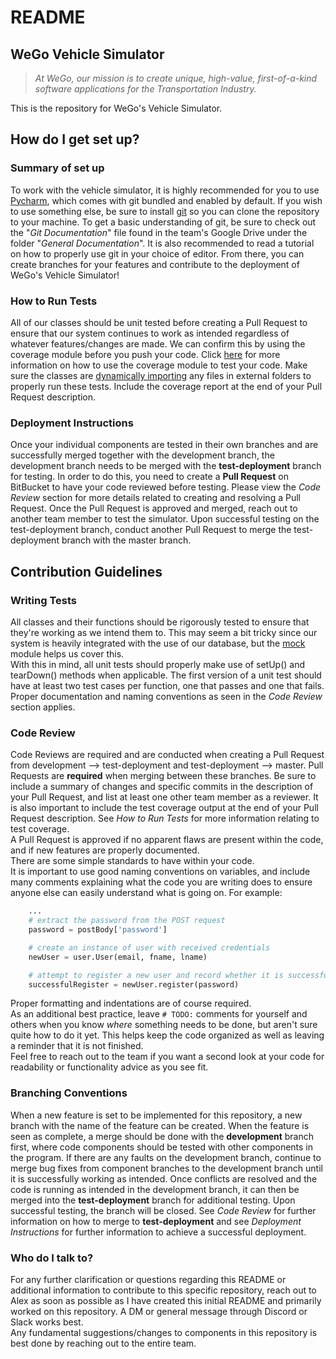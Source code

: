 # README #
## WeGo Vehicle Simulator ##
>*At WeGo, our mission is to create unique, high-value, first-of-a-kind software applications for the Transportation Industry.*

This is the repository for WeGo's Vehicle Simulator.

## How do I get set up? ##

### **Summary of set up** ###
To work with the vehicle simulator, it is highly recommended for you to use [Pycharm](https://www.jetbrains.com/pycharm/ "Pycharm Main Page"), which comes with git bundled and enabled by default. If you wish to use something else, be sure to install [git](https://git-scm.com/ "Git Main Page") so you can clone the repository to your machine. To get a basic understanding of git, be sure to check out the "*Git Documentation*" file found in the team's Google Drive under the folder "*General Documentation*". It is also recommended to read a tutorial on how to properly use git in your choice of editor. From there, you can create branches for your features and contribute to the deployment of WeGo's Vehicle Simulator!

### **How to Run Tests** ###
All of our classes should be unit tested before creating a Pull Request to ensure that our system continues to work as intended regardless of whatever features/changes are made. We can confirm this by using the coverage module before you push your code. Click [here](https://bitbucket.org/swe-spring-2021-team-21/documentation/src/master/unittestcoverageKPI.md "Coverage Documentation") for more information on how to use the coverage module to test your code. Make sure the classes are [dynamically importing](https://bitbucket.org/swe-spring-2021-team-21/documentation/src/master/dynamicImports.md "Python Dynamic Importing Documentation") any files in external folders to properly run these tests. Include the coverage report at the end of your Pull Request description.  

### **Deployment Instructions** ###
Once your individual components are tested in their own branches and are successfully merged together with the development branch, the development branch needs to be merged with the **test-deployment** branch for testing. In order to do this, you need to create a **Pull Request** on BitBucket to have your code reviewed before testing. Please view the *Code Review* section for more details related to creating and resolving a Pull Request. Once the Pull Request is approved and merged, reach out to another team member to test the simulator. Upon successful testing on the test-deployment branch, conduct another Pull Request to merge the test-deployment branch with the master branch.

## Contribution Guidelines ##

### **Writing Tests** ###
All classes and their functions should be rigorously tested to ensure that they're working as we intend them to. This may seem a bit tricky since our system is heavily integrated with the use of our database, but the [mock](https://docs.python.org/3/library/unittest.mock.html "unittest.mock — mock object library - Python Documentation") module helps us cover this.  
With this in mind, all unit tests should properly make use of setUp() and tearDown() methods when applicable. The first version of a unit test should have at least two test cases per function, one that passes and one that fails. Proper documentation and naming conventions as seen in the *Code Review* section applies.

### **Code Review** ###
Code Reviews are required and are conducted when creating a Pull Request from development --> test-deployment and test-deployment --> master. Pull Requests are **required** when merging between these branches. Be sure to include a summary of changes and specific commits in the description of your Pull Request, and list at least one other team member as a reviewer. It is also important to include the test coverage output at the end of your Pull Request description. See *How to Run Tests* for more information relating to test coverage.  
A Pull Request is approved if no apparent flaws are present within the code, and if new features are properly documented.  
There are some simple standards to have within your code.  
It is important to use good naming conventions on variables, and include many comments explaining what the code you are writing does to ensure anyone else can easily understand what is going on.
For example:
```python
    ...
    # extract the password from the POST request
    password = postBody['password']

    # create an instance of user with received credentials
    newUser = user.User(email, fname, lname)

    # attempt to register a new user and record whether it is successful
    successfulRegister = newUser.register(password)
```
Proper formatting and indentations are of course required.  
As an additional best practice, leave `# TODO:` comments for yourself and others when you know *where* something needs to be done, but aren't sure quite how to do it yet. This helps keep the code organized as well as leaving a reminder that it is not finished.  
Feel free to reach out to the team if you want a second look at your code for readability or functionality advice as you see fit.

### **Branching Conventions** ###
When a new feature is set to be implemented for this repository, a new branch with the name of the feature can be created. When the feature is seen as complete, a merge should be done with the **development** branch first, where code components should be tested with other components in the program. If there are any faults on the development branch, continue to merge bug fixes from component branches to the development branch until it is successfully working as intended.  Once conflicts are resolved and the code is running as intended in the development branch, it can then be merged into the **test-deployment** branch for additional testing. Upon successful testing, the branch will be closed. See *Code Review* for further information on how to merge to **test-deployment** and see *Deployment Instructions* for further information to achieve a successful deployment.

### Who do I talk to? ###
For any further clarification or questions regarding this README or additional information to contribute to this specific repository, reach out to Alex as soon as possible as I have created this initial README and primarily worked on this repository. A DM or general message through Discord or Slack works best.  
Any fundamental suggestions/changes to components in this repository is best done by reaching out to the entire team.